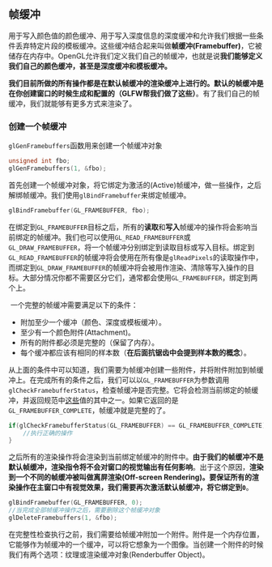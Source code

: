 ## 帧缓冲

​		用于写入颜色值的颜色缓冲、用于写入深度信息的深度缓冲和允许我们根据一些条件丢弃特定片段的模板缓冲。这些缓冲结合起来叫做**帧缓冲(Framebuffer)**，它被储存在内存中。OpenGL允许我们定义我们自己的帧缓冲，也就是说**我们能够定义我们自己的颜色缓冲，甚至是深度缓冲和模板缓冲。**

​		**我们目前所做的所有操作都是在默认帧缓冲的渲染缓冲上进行的。默认的帧缓冲是在你创建窗口的时候生成和配置的（GLFW帮我们做了这些）**。有了我们自己的帧缓冲，我们就能够有更多方式来渲染了。

### 创建一个帧缓冲

`glGenFramebuffers`函数用来创建一个帧缓冲对象

```c++
unsigned int fbo;
glGenFramebuffers(1, &fbo);
```

首先创建一个帧缓冲对象，将它绑定为激活的(Active)帧缓冲，做一些操作，之后解绑帧缓冲。我们使用`glBindFramebuffer`来绑定帧缓冲。

```c++
glBindFramebuffer(GL_FRAMEBUFFER, fbo);
```

​		在绑定到`GL_FRAMEBUFFER`目标之后，所有的**读取**和**写入**帧缓冲的操作将会影响当前绑定的帧缓冲。我们也可以使用`GL_READ_FRAMEBUFFER`或`GL_DRAW_FRAMEBUFFER`，将一个帧缓冲分别绑定到读取目标或写入目标。绑定到`GL_READ_FRAMEBUFFER`的帧缓冲将会使用在所有像是`glReadPixels`的读取操作中，而绑定到`GL_DRAW_FRAMEBUFFER`的帧缓冲将会被用作渲染、清除等写入操作的目标。大部分情况你都不需要区分它们，通常都会使用`GL_FRAMEBUFFER`，绑定到两个上。

​		一个完整的帧缓冲需要满足以下的条件：

- 附加至少一个缓冲（颜色、深度或模板缓冲）。
- 至少有一个颜色附件(Attachment)。
- 所有的附件都必须是完整的（保留了内存）。
- 每个缓冲都应该有相同的样本数（**在后面抗锯齿中会提到样本数的概念**）。

​        从上面的条件中可以知道，我们需要为帧缓冲创建一些附件，并将附件附加到帧缓冲上。在完成所有的条件之后，我们可以以`GL_FRAMEBUFFER`为参数调用`glCheckFramebufferStatus`，检查帧缓冲是否完整。它将会检测当前绑定的帧缓冲，并返回规范中[这些](https://www.khronos.org/registry/OpenGL-Refpages/gl4/html/glCheckFramebufferStatus.xhtml)值的其中之一。如果它返回的是`GL_FRAMEBUFFER_COMPLETE`，帧缓冲就是完整的了。

```c++
if(glCheckFramebufferStatus(GL_FRAMEBUFFER) == GL_FRAMEBUFFER_COMPLETE){
    //执行正确的操作
}
```

​		之后所有的渲染操作将会渲染到当前绑定帧缓冲的附件中。**由于我们的帧缓冲不是默认帧缓冲，渲染指令将不会对窗口的视觉输出有任何影响**。出于这个原因，**渲染到一个不同的帧缓冲被叫做离屏渲染(**Off-screen Rendering)。要**保证所有的渲染操作在主窗口中有视觉效果，我们需要再次激活默认帧缓冲，将它绑定到`0`**。

```c++
glBindFramebuffer(GL_FRAMEBUFFER, 0);
//当完成全部帧缓冲操作之后，需要删除这个帧缓冲对象
glDeleteFramebuffers(1, &fbo);
```

在完整性检查执行之前，我们需要给帧缓冲附加一个附件。附件是一个内存位置，它能够作为帧缓冲的一个缓冲，可以将它想象为一个图像。当创建一个附件的时候我们有两个选项：纹理或渲染缓冲对象(Renderbuffer Object)。

